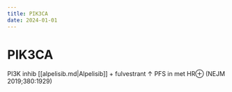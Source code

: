 ```yaml
---
title: PIK3CA
date: 2024-01-01
---
```

# PIK3CA
PI3K inhib
[[alpelisib.md|Alpelisib]] + fulvestrant ↑ PFS in met HR⊕ (NEJM 2019;380:1929)
